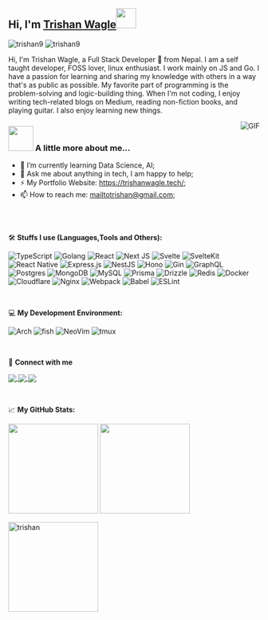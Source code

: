 <h2> Hi, I'm <a href="https://trishanwagle.tech/">Trishan Wagle</a><img src="https://raw.githubusercontent.com/rubiin/rubiin/master/pikahello.gif" width="40px" height="40px"></h2>

<p align="left"> 
    <img src="https://komarev.com/ghpvc/?username=trishan9&label=Profile%20views&color=db0606&style=flat" alt="trishan9" />
    <img src="https://user-badge.committers.top/nepal_private/trishan9.svg" alt="trishan9" />
</p>

Hi, I'm Trishan Wagle, a Full Stack Developer 🚀 from Nepal. I am a self taught developer, FOSS lover, linux enthusiast. I work mainly on JS and Go. I have a passion for learning and sharing my knowledge with others in a way that's as public as possible. My favorite part of programming is the problem-solving and logic-building thing. When I'm not coding, I enjoy writing tech-related blogs on Medium, reading non-fiction books, and playing guitar. I also enjoy learning new things.

<img align="right" alt="GIF" src="https://media.giphy.com/media/836HiJc7pgzy8iNXCn/giphy.gif" />
 
### <img src="https://media.giphy.com/media/VgCDAzcKvsR6OM0uWg/giphy.gif" width="50"> A little more about me... 

- 🌱 I’m currently learning Data Science, AI; 
- 💬 Ask me about anything in tech, I am happy to help;
- ⚡️ My Portfolio Website: https://trishanwagle.tech/;
- 📫 How to reach me: mailtotrishan@gmail.com;

<br/>
<br/>



🛠️ **Stuffs I use (Languages,Tools and Others):**

![TypeScript](https://img.shields.io/badge/typescript-%23007ACC.svg?style=for-the-badge&logo=typescript&logoColor=white)
![Golang](https://img.shields.io/badge/Go-00ADD8.svg?style=for-the-badge&logo=Go&logoColor=white) 
![React](https://img.shields.io/badge/react-%2320232a.svg?style=for-the-badge&logo=react&logoColor=%2361DAFB) 
![Next JS](https://img.shields.io/badge/Next-black?style=for-the-badge&logo=next.js&logoColor=white) 
![Svelte](https://img.shields.io/badge/Svelte-4A4A55?style=for-the-badge&logo=svelte&logoColor=FF3E00) 
![SvelteKit](https://img.shields.io/badge/SvelteKit-FF3E00?style=for-the-badge&logo=Svelte&logoColor=white) 
![React Native](https://img.shields.io/badge/react_native-%2320232a.svg?style=for-the-badge&logo=react&logoColor=%2361DAFB)
![Express.js](https://img.shields.io/badge/Express%20js-000000?style=for-the-badge&logo=express&logoColor=white) 
![NestJS](https://img.shields.io/badge/nestjs-%23E0234E.svg?style=for-the-badge&logo=nestjs&logoColor=white) 
![Hono](https://img.shields.io/badge/Hono-E36002.svg?style=for-the-badge&logo=Hono&logoColor=white) 
![Gin](https://img.shields.io/badge/Gin-008ECF.svg?style=for-the-badge&logo=Gin&logoColor=white) 
![GraphQL](https://img.shields.io/badge/-GraphQL-E10098?style=for-the-badge&logo=graphql&logoColor=white)
![Postgres](https://img.shields.io/badge/postgres-%23316192.svg?style=for-the-badge&logo=postgresql&logoColor=white) 
![MongoDB](https://img.shields.io/badge/MongoDB-%234ea94b.svg?style=for-the-badge&logo=mongodb&logoColor=white) 
![MySQL](https://img.shields.io/badge/mysql-%2300000f.svg?style=for-the-badge&logo=mysql&logoColor=white) 
![Prisma](https://img.shields.io/badge/Prisma-3982CE?style=for-the-badge&logo=Prisma&logoColor=white) 
![Drizzle](https://img.shields.io/badge/Drizzle-C5F74F.svg?style=for-the-badge&logo=Drizzle&logoColor=black) 
![Redis](https://img.shields.io/badge/redis-%23DD0031.svg?style=for-the-badge&logo=redis&logoColor=white)
![Docker](https://img.shields.io/badge/docker-%230db7ed.svg?style=for-the-badge&logo=docker&logoColor=white) 
![Cloudflare](https://img.shields.io/badge/Cloudflare%20Workers-F38020.svg?style=for-the-badge&logo=Cloudflare-Workers&logoColor=white) 
![Nginx](https://img.shields.io/badge/NGINX-009639.svg?style=for-the-badge&logo=NGINX&logoColor=white) 
![Webpack](https://img.shields.io/badge/webpack-%238DD6F9.svg?style=for-the-badge&logo=webpack&logoColor=black) 
![Babel](https://img.shields.io/badge/Babel-F9DC3e?style=for-the-badge&logo=babel&logoColor=black)
![ESLint](https://img.shields.io/badge/ESLint-4B3263?style=for-the-badge&logo=eslint&logoColor=white)

<br/>

 💻 **My Development Environment:**

![Arch](https://img.shields.io/badge/Arch%20Linux-1793D1?logo=archlinux&logoColor=fff&style=for-the-badge) 
![fish](https://img.shields.io/badge/fish%20shell-34C534?logo=fishshell&logoColor=fff&style=for-the-badge) 
![NeoVim](https://img.shields.io/badge/NeoVim-%2357A143.svg?&style=for-the-badge&logo=neovim&logoColor=white) 
![tmux](https://img.shields.io/badge/tmux-1BB91F?style=for-the-badge&logo=tmux&logoColor=white)

<br/>

🔗 **Connect with me**

<p align="left">
    <a href="https://www.linkedin.com/in/trishan9" target="_blank">
      <img align="center" src="https://img.shields.io/badge/linkedin-%230077B5.svg?style=for-the-badge&logo=linkedin&logoColor=white"/>
    </a>
    <a href="https://twitter.com/trishan999" target="_blank">
      <img align="center" src="https://img.shields.io/badge/X-%23000000.svg?style=for-the-badge&logo=X&logoColor=white"/>
    </a>
    <a href="https://stackoverflow.com/users/22464946/" target="_blank">
      <img align="center" src="https://img.shields.io/badge/-Stackoverflow-FE7A16?style=for-the-badge&logo=stack-overflow&logoColor=white"/>
    </a>
</p>

<br/>

📈 **My GitHub Stats:**
<p>
  <img height="180em" src="https://github-readme-stats.vercel.app/api?username=trishan9&theme=dracula&hide_border=true&include_all_commits=true&count_private=true&" />
  <img height="180em" src="https://github-readme-stats.vercel.app/api/top-langs/?username=trishan9&count_private=true&include_all_commits=true&show_icons=true&hide_border=true&hide=shell,html,css,c,astro,c%2B%2B,ejs,assembly,jupyter%20notebook,perl&layout=compact&langs_count=8&theme=dracula"/>
</p>

<p>
  <img height="180em"  src="https://github-profile-summary-cards.vercel.app/api/cards/profile-details?username=trishan9&theme=dracula" alt="trishan"/>
</p>
